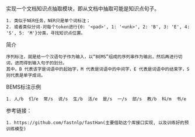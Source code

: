 实现一个文档知识点抽取模块，即从文档中抽取可能是知识点句子。

    1. 类似于NER任务，NER只是单个词标注；
    2. 或者类似分词-对每个token进行{0: '<pad>', 1: '<unk>', 2: 'B', 3: 'E', 4: 'S', 5: 'M'}分类，寻找知识点位置。
    
简介

    序列标注，就是给一个汉语句子作为输入，以“BEMS”组成的序列串作为输出，然后再进行切词，进而得到输入句子的划分。
    其中，B 代表该字是词语中的起始字，M 代表是词语中的中间字，E 代表是词语中的结束字，S 则代表是单字成词。

BEMS标注示例
    
    1. 人/b  们/e  常/s  说/s  生/b  活/e  是/s  一/s  部/s  教/b  科/m  书/e
    
参考链接：
    
    1. https://github.com/fastnlp/fastHan(主要借助这个库接口实现, 以及训练好的预训练模型)